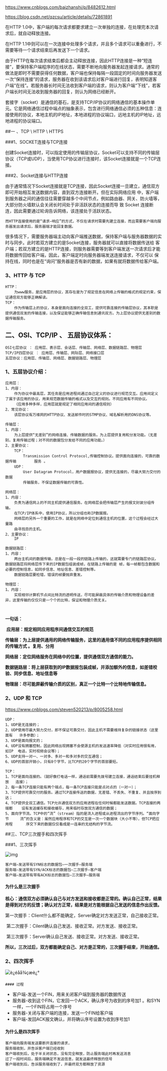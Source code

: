 https://www.cnblogs.com/baizhanshi/p/8482612.html

https://blog.csdn.net/qzcsu/article/details/72861891



在HTTP 1.0中，客户端的每次请求都要求建立一次单独的连接，在处理完本次请求后，就自动释放连接。

在HTTP 1.1中则可以在一次连接中处理多个请求，并且多个请求可以重叠进行，不需要等待一个请求结束后再发送下一个请求。


由于HTTP在每次请求结束后都会主动释放连接，因此HTTP连接是一种“短连接”，要保持客户端程序的在线状态，需要不断地向服务器发起连接请求。通常的 做法是即时不需要获得任何数据，客户端也保持每隔一段固定的时间向服务器发送一次“保持连接”的请求，服务器在收到该请求后对客户端进行回复，表明知道客 户端“在线”。若服务器长时间无法收到客户端的请求，则认为客户端“下线”，若客户端长时间无法收到服务器的回复，则认为网络已经断开。



 套接字（socket）是通信的基石，是支持TCP/IP协议的网络通信的基本操作单元。它是网络通信过程中端点的抽象表示，包含进行网络通信必须的五种信息：连接使用的协议，本地主机的IP地址，本地进程的协议端口，远地主机的IP地址，远地进程的协议端口。



##一 、TCP \ HTTP \ HTTPS

###1、SOCKET连接与TCP连接

​      创建Socket连接时，可以指定使用的传输层协议，Socket可以支持不同的传输层协议（TCP或UDP），当使用TCP协议进行连接时，该Socket连接就是一个TCP连接。

###2、Socket连接与HTTP连接

​      由于通常情况下Socket连接就是TCP连接，因此Socket连接一旦建立，通信双方即可开始相互发送数据内容，直到双方连接断开。但在实际网络应用 中，客户端到服务器之间的通信往往需要穿越多个中间节点，例如路由器、网关、防火墙等，大部分防火墙默认会关闭长时间处于非活跃状态的连接而导 致 Socket 连接断连，因此需要通过轮询告诉网络，该连接处于活跃状态。

 	而HTTP连接使用的是“请求—响应”的方式，不仅在请求时需要先建立连接，而且需要客户端向服务器发出请求后，服务器端才能回复数据。

​      很多情况下，需要服务器端主动向客户端推送数据，保持客户端与服务器数据的实时与同步。此时若双方建立的是Socket连接，服务器就可以直接将数据传送给 客户端；若双方建立的是HTTP连接，则服务器需要等到客户端发送一次请求后才能将数据传回给客户端，因此，客户端定时向服务器端发送连接请求，不仅可以 保持在线，同时也是在“询问”服务器是否有新的数据，如果有就将数据传给客户端。





### 3、HTTP 与 TCP

```
HTTP： 
	为www服务，是应用层的协议，其存在是为了规定信息在网络上传输的格式的规定约束，保证通信双方能够正确解读。
TCP：
	作为传输层上的协议，本身是面向连接的全双工，提供可靠连接的传输层协议，其本职是提供通信双发的传输连接，以及保证能够正确传输信息到通讯双方。为上层协议提供无差别的数据传输服务。
```





## 二、OSI、TCP/IP 、 五层协议体系：

```
OSI七层协议 ： 应用层、表示层、会话层、传输层、网络层、数据链路层、物理层
TCP/IP四层协议 ： 应用层、传输层、网际层、网络接口层
五层协议：应用层、传输层、网络层、数据链路层、物理层
```



### 1、五层协议介绍：

```
应用层：
1、内容：	
	作为协议中最高层，其任务是应用进程间通过自己定义的协议进行规范交互。应用间定义了属于该应用的协议，用来规范数据传输的格式以及交互的规则。不同应用有不同协议。
	（应用多种多样，应用层就是规定了相同应用间的通信规则）
2、常见协议：
	该层协议有万维网的HTTP协议、发送邮件时的STMP协议、域名解析用的DNS协议等。

传输层：
1、内容：
	为上层提供“无差别”的网络连接、传输数据的服务。为上层提供复用和分发功能。（无差别，复用传输过程；对不同的数据包分发给不同的应用功能。）
2、主要协议：
	TCP：
		Transmission Control Protocol,传输控制协议。提供面向连接的，可靠的数据传输		服务 。
	UDP：
		User Datagram Protocol，用户数据报协议，提供无连接的，尽最大努力交付的数据
		传输服务，不保证数据传输的可靠性。
		
网络层：
1、内容：
	负责为通信网上的不同主机提供通信服务。在网络层会把传输层产生的报文封装分组传输。
	在TCP/IP体系中，使用IP协议，所以分组也称IP数据报。
	网络层的另外一个重要的工作，就是在网络中定位到通信主机的位置，这个过程会经过大量路
	由寻找目的主机。
2、主要协议：
	IP
	
数据链路层：
1、内容：
	两台主机间的数据传输，总是在一段一段的链路上传输的，这就需要专门的链路层协议。数据链路层将网络层传下来的IP数据包组装成帧，在链路上传输的是 帧，每一帧都包含数据和必要的控制信息，如同步信息、地址信息、差错控制等。
	数据链路层要检错，错误的帧要抛弃重发。
	
物理层：
1、内容：
	实现相邻计算机节点间比特流的透明传送，尽可能屏蔽具体的传输介质和物理设备的差异，这里传输的仅仅只是一个个的比特，保证和物理介质无关。
	
	
```

**一句话：**

​	**应用层：规定相同应用程序间通信交互的规范**

​	**传输层：为上层提供通用的网络传输服务，这里的通用值不同的应用程序提供相同的传输方式 。复用、分用**

​	**网络层：定位网络服务在网络中的位置，提供通信双方通信的能力。**

​	**数据链路层：将上层获取到的IP数据报包装成帧，并添加额外的信息，如差错校验、同步信息、地址信息等**

​	**物理层：尽可能屏蔽传输介质的区别，真正一个比特一个比特地传输信息。**





### 2、UDP 和 TCP

https://www.cnblogs.com/steven520213/p/8005258.html

```
UDP：
1、UDP是无连接的；
2、UDP使用尽最大努力交付，即不保证可靠交付，因此主机不需要维持复杂的链接状态（这里面有	许多参数）；
3、UDP是面向报文的；
4、UDP没有拥塞控制，因此网络出现拥塞不会使源主机的发送速率降低（对实时应用很有用，如IP	电话，实时视频会议等）；
5、UDP支持一对一、一对多、多对一和多对多的交互通信；
6、UDP的首部开销小，只有8个字节，比TCP的20个字节的首部要短。

TCP：
1、TCP是面向连接的。（就好像打电话一样，通话前需要先拨号建立连接，通话结束后要挂机释放	连接）；
2、每一条TCP连接只能有两个端点，每一条TCP连接只能是点对点的（一对一）；
3、TCP提供可靠交付的服务。通过TCP连接传送的数据，无差错、不丢失、不重复、并且按序到		达；
4、TCP提供全双工通信。TCP允许通信双方的应用进程在任何时候都能发送数据。TCP连接的两端都 	设有发送缓存和接收缓存，用来临时存放双方通信的数据；
5、面向字节流。TCP中的“流”（stream）指的是流入进程或从进程流出的字节序列。“面向字节  	 流”的含义是：虽然应用程序和TCP的交互是一次一个数据块（大小不等），但TCP把应用程      序交下来的数据仅仅看成是一连串的无结构的字节流。

```





##三、TCP三次握手和四次挥手

###1、三次挥手

![img](https://mmbiz.qpic.cn/mmbiz_jpg/hvUCbRic69sAtXlEkwAAt66dnZ12LoziahYgdO8FWK4Xlv40icSAXLdE58bOtV3nf5LhxnKrHMhm3b4wvgkOaJqvg/640?wx_fmt=jpeg&tp=webp&wxfrom=5&wx_lazy=1&wx_co=1)

```
客户端–发送带有SYN标志的数据包–一次握手–服务端
服务端–发送带有SYN/ACK标志的数据包–二次握手–客户端
客户端–发送带有带有ACK标志的数据包–三次握手–服务端
```

#### 为什么是三次握手

​	**核心：通信双方必须确认自己与对方发送和接收都是正常的。确认自己正常，结果是得到对方的反馈；确认对方正常，结果是对方能根据自己发送的信息作出反馈。**

​	第一次握手：Client什么都不能确定，Server确定对方发送正常，自己接收正常。

​	第二次握手：Cilent确认自己发送、接收正常。对方发送、接收正常。

​	第三次握手：Server确认自己发送、接收正常。对方发送、接收正常。

​	**所以，三次过后，双方都能确定自己、对方是正常的，三次握手结束，开始通信。**



### 2、四次挥手

![è¿éåå¾çæè¿°](https://img-blog.csdn.net/20170607205756255?watermark/2/text/aHR0cDovL2Jsb2cuY3Nkbi5uZXQvcXpjc3U=/font/5a6L5L2T/fontsize/400/fill/I0JBQkFCMA==/dissolve/70/gravity/SouthEast)

	#### 过程

- 客户端-发送一个FIN，用来关闭客户端到服务器的数据传送
- 服务器-收到这个FIN，它发回一个ACK，确认序号为收到的序号加1 。和SYN一样，一个FIN将占用一个序号
- 服务器-关闭与客户端的连接，发送一个FIN给客户端
- 客户端-发回ACK报文确认，并将确认序号设置为收到序号加1



#### 为什么是四次挥手

```
客户端向服务端发送要断开连接的请求，
服务端收到，并告诉客户端已经收到
客户端收到后，处于半关闭状态，没有完全释放，防止服务端此时再发送消息
过了一段时间后，服务端确定不发送信息，就发送最终释放的信号
客户端收到后，告诉服务端收到了，并最终双方都释放了资源
```

